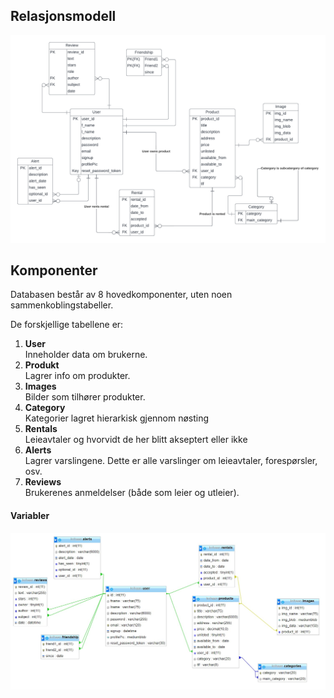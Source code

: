 
## Relasjonsmodell
![database_boco](uploads/42fc266791fd3b44bffce38b409edfb3/database_boco.png)

## Komponenter

Databasen består av 8 hovedkomponenter, uten noen sammenkoblingstabeller.

De forskjellige tabellene er:

1. **User**  
   Inneholder data om brukerne.
2. **Produkt**  
   Lagrer info om produkter.
3. **Images**  
   Bilder som tilhører produkter. 
4. **Category**  
   Kategorier lagret hierarkisk gjennom nøsting
5. **Rentals**  
   Leieavtaler og hvorvidt de her blitt akseptert eller ikke
6. **Alerts**  
   Lagrer varslingene. Dette er alle varslinger om leieavtaler, forespørsler, osv.
7. **Reviews**   
   Brukerenes anmeldelser (både som leier og utleier).
  

#### Variabler

![Skjermbilde_2022-05-12_102745](uploads/35d4b98a98605f43de2b23270dbbbb84/Skjermbilde_2022-05-12_102745.jpg)